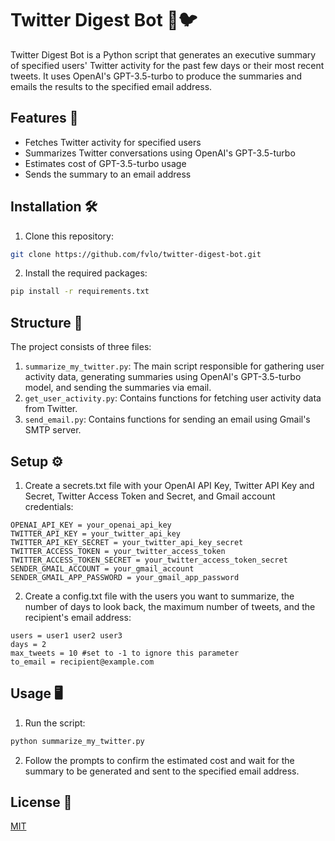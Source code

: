 # Twitter Digest Bot 🤖🐦

Twitter Digest Bot is a Python script that generates an executive summary of specified users' Twitter activity for the past few days or their most recent tweets. It uses OpenAI's GPT-3.5-turbo to produce the summaries and emails the results to the specified email address.

## Features 🚀

- Fetches Twitter activity for specified users
- Summarizes Twitter conversations using OpenAI's GPT-3.5-turbo
- Estimates cost of GPT-3.5-turbo usage
- Sends the summary to an email address

## Installation 🛠️

1. Clone this repository:

```bash
git clone https://github.com/fvlo/twitter-digest-bot.git
```
2. Install the required packages:

```bash
pip install -r requirements.txt
```


## Structure 📂

The project consists of three files:

1. `summarize_my_twitter.py`: The main script responsible for gathering user activity data, generating summaries using OpenAI's GPT-3.5-turbo model, and sending the summaries via email.
2. `get_user_activity.py`: Contains functions for fetching user activity data from Twitter.
3. `send_email.py`: Contains functions for sending an email using Gmail's SMTP server.

## Setup ⚙️

1. Create a secrets.txt file with your OpenAI API Key, Twitter API Key and Secret, Twitter Access Token and Secret, and Gmail account credentials:

```
OPENAI_API_KEY = your_openai_api_key
TWITTER_API_KEY = your_twitter_api_key
TWITTER_API_KEY_SECRET = your_twitter_api_key_secret
TWITTER_ACCESS_TOKEN = your_twitter_access_token
TWITTER_ACCESS_TOKEN_SECRET = your_twitter_access_token_secret
SENDER_GMAIL_ACCOUNT = your_gmail_account
SENDER_GMAIL_APP_PASSWORD = your_gmail_app_password
```

2. Create a config.txt file with the users you want to summarize, the number of days to look back, the maximum number of tweets, and the recipient's email address:

```
users = user1 user2 user3
days = 2
max_tweets = 10 #set to -1 to ignore this parameter
to_email = recipient@example.com
```

## Usage 🖥️

1. Run the script:

```bash
python summarize_my_twitter.py
```

2. Follow the prompts to confirm the estimated cost and wait for the summary to be generated and sent to the specified email address.


## License 📄

[MIT](LICENSE)